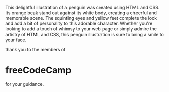 This delightful illustration of a penguin was created using HTML and CSS. Its orange beak stand out against its white body, creating a cheerful and memorable scene. The squinting eyes and yellow feet complete the look and add a bit of personality to this adorable character. Whether you're looking to add a touch of whimsy to your web page or simply admire the artistry of HTML and CSS, this penguin illustration is sure to bring a smile to your face.

thank you to the members of <h1>freeCodeCamp</h1> for your guidance.
